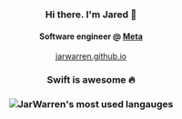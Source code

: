 <h3 align="center"> Hi there. I'm Jared 👋</h3>

<h4 align="center">
Software engineer @ <a href="https://github.com/facebook">Meta</a>
</h4>
<p  align="center">
<a href="https://jarwarren.github.io/">jarwarren.github.io</a>
</p>

<h3 align="center">
Swift is awesome 🔥
</h3>

<h3 align="center">
<img src="https://github-readme-stats.vercel.app/api/top-langs/?username=JarWarren&layout=compact&theme=dracula" alt="JarWarren's most used langauges"/>
</h3>


<!--
**JarWarren/JarWarren** is a ✨ _special_ ✨ repository because its `README.md` (this file) appears on your GitHub profile.

Here are some ideas to get you started:
<p align="center">
  <img src="https://github-readme-stats.vercel.app/api/top-langs/?username=JarWarren&layout=compact&theme=dracula" alt="JarWarren's most used languages"/>
</p>
![GitHub Stats](https://github-readme-stats.vercel.app/api?username=jarwarren&show_icons=true&theme=dracula&count_private=true)
- 🔭 I’m currently working on ...
- 🌱 I’m currently learning ...
- 👯 I’m looking to collaborate on ...
- 🤔 I’m looking for help with ...
- 💬 Ask me about ...
- 📫 How to reach me: ...
- 😄 Pronouns: ...
- ⚡ Fun fact: ...
-->
